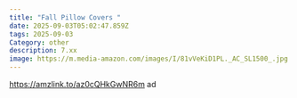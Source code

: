 ```yaml
---
title: "Fall Pillow Covers "
date: 2025-09-03T05:02:47.859Z
tags: 2025-09-03
Category: other
description: 7.xx
image: https://m.media-amazon.com/images/I/81vVeKiD1PL._AC_SL1500_.jpg
---
```

https://amzlink.to/az0cQHkGwNR6m ad